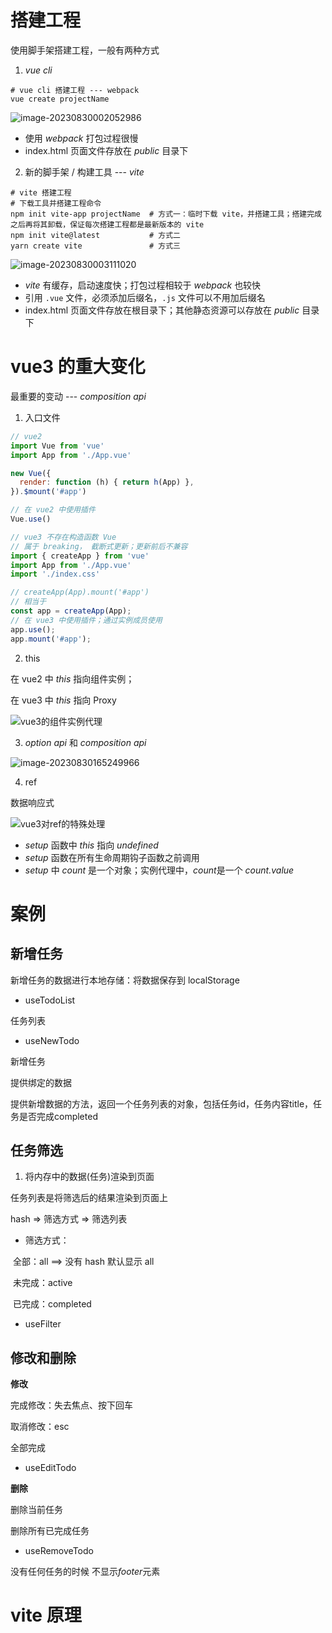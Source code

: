 # 搭建工程

使用脚手架搭建工程，一般有两种方式

1. *vue cli*

```shell
# vue cli 搭建工程 --- webpack
vue create projectName
```

![image-20230830002052986](https://gitee.com/luying61/note-pic/raw/master/picture/image-20230830002052986.png)

- 使用 *webpack* 打包过程很慢
- index.html 页面文件存放在 *public* 目录下



2. 新的脚手架 / 构建工具 --- *vite*

```shell
# vite 搭建工程
# 下载工具并搭建工程命令
npm init vite-app projectName  # 方式一：临时下载 vite，并搭建工具；搭建完成之后再将其卸载，保证每次搭建工程都是最新版本的 vite
npm init vite@latest           # 方式二
yarn create vite               # 方式三
```

![image-20230830003111020](https://gitee.com/luying61/note-pic/raw/master/picture/image-20230830003111020.png)

- *vite* 有缓存，启动速度快；打包过程相较于 *webpack* 也较快
- 引用 `.vue` 文件，必须添加后缀名，`.js` 文件可以不用加后缀名
- index.html 页面文件存放在根目录下；其他静态资源可以存放在 *public* 目录下



# vue3 的重大变化

最重要的变动 --- *composition api*



1. 入口文件

```js
// vue2
import Vue from 'vue'
import App from './App.vue'

new Vue({
  render: function (h) { return h(App) },
}).$mount('#app')

// 在 vue2 中使用插件
Vue.use()
```



```js
// vue3 不存在构造函数 Vue
// 属于 breaking， 截断式更新；更新前后不兼容
import { createApp } from 'vue'  
import App from './App.vue'
import './index.css'

// createApp(App).mount('#app')
// 相当于
const app = createApp(App);
// 在 vue3 中使用插件；通过实例成员使用
app.use();
app.mount('#app');
```



2. this

在 vue2 中 *this* 指向组件实例；

在 vue3 中 *this* 指向 Proxy

![vue3的组件实例代理](https://gitee.com/luying61/note-pic/raw/master/picture/vue3%E7%9A%84%E7%BB%84%E4%BB%B6%E5%AE%9E%E4%BE%8B%E4%BB%A3%E7%90%86.jpg)

 

3. *option api* 和 *composition api*

  ![image-20230830165249966](https://gitee.com/luying61/note-pic/raw/master/picture/image-20230830165249966.png)



4. ref

数据响应式

![vue3对ref的特殊处理](https://gitee.com/luying61/note-pic/raw/master/picture/vue3%E5%AF%B9ref%E7%9A%84%E7%89%B9%E6%AE%8A%E5%A4%84%E7%90%86.jpg)

- *setup* 函数中 *this* 指向 *undefined*
- *setup* 函数在所有生命周期钩子函数之前调用
- *setup* 中 *count* 是一个对象；实例代理中，*count*是一个 *count.value*



# 案例

## 新增任务

新增任务的数据进行本地存储：将数据保存到 localStorage 

- useTodoList

任务列表

- useNewTodo

新增任务

提供绑定的数据

提供新增数据的方法，返回一个任务列表的对象，包括任务id，任务内容title，任务是否完成completed





 ## 任务筛选

1. 将内存中的数据(任务)渲染到页面

任务列表是将筛选后的结果渲染到页面上

hash => 筛选方式 => 筛选列表

- 筛选方式：

​	全部：all   ==> 没有 hash 默认显示 all

​	未完成：active

​	 已完成：completed



- useFilter



## 修改和删除

**修改**

完成修改：失去焦点、按下回车

取消修改：esc

全部完成



- useEditTodo



**删除**

删除当前任务

删除所有已完成任务



- useRemoveTodo



没有任何任务的时候 不显示*footer*元素



# vite 原理

